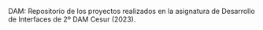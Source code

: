 DAM: Repositorio de los proyectos realizados en la asignatura de Desarrollo de Interfaces de 2º DAM Cesur (2023).